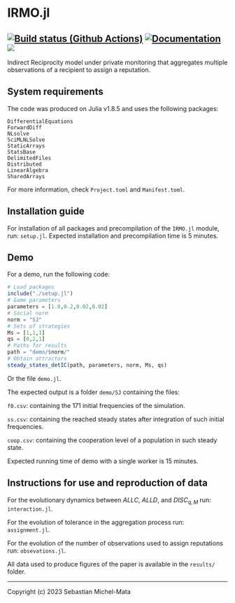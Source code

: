 # IRMO.jl

[![Build status (Github Actions)](https://github.com/michel-mata/IRMO.jl/workflows/CI/badge.svg)](https://github.com/michel-mata/IRMO.jl/actions)
[![Documentation](https://github.com/michel-mata/IRMO.jl/actions/workflows/Documentation.yml/badge.svg)](https://github.com/michel-mata/IRMO.jl/actions/workflows/Documentation.yml)
[![](https://img.shields.io/badge/docs-stable-blue.svg)](https://michel-mata.github.io/IRMO.jl)
---

Indirect Reciprocity model under private monitoring that aggregates multiple observations of a recipient to assign a reputation.



## System requirements
The code was produced on Julia v1.8.5 and uses the following packages:
```
DifferentialEquations
ForwardDiff
NLsolve
SciMLNLSolve
StaticArrays
StatsBase
DelimitedFiles
Distributed
LinearAlgebra
SharedArrays
```
For more information, check `Project.toml` and `Manifest.toml`.

## Installation guide
For installation of all packages and precompilation of the `IRMO.jl` module, run: `setup.jl`.
Expected installation and precompilation time is 5 minutes.

## Demo
For a demo, run the following code:
```julia
# Load packages
include("./setup.jl")
# Game parameters
parameters = [1.0,0.2,0.02,0.02]
# Social norm
norm = "SJ"
# Sets of strategies
Ms = [1,1,1]
qs = [0,2,1]
# Paths for results
path = "demo/$norm/"
# Obtain attractors
steady_states_detIC(path, parameters, norm, Ms, qs)
```
Or the file `demo.jl`.

The expected output is a folder `demo/SJ` containing the files:

`f0.csv`: containing the 171 initial frequencies of the simulation.

`ss.csv`: containing the reached steady states after integration of such initial frequencies.

`coop.csv`: containing the cooperation level of a population in such steady state.

Expected running time of demo with a single worker is 15 minutes.



## Instructions for use and reproduction of data
For the evolutionary dynamics between $ALLC$, $ALLD$, and $DISC_{q,M}$ run: `interaction.jl`.

For the evolution of tolerance in the aggregation process run: `assignment.jl`.

For the evolution of the number of observations used to assign reputations run: `obsevations.jl`.

All data used to produce figures of the paper is available in the `results/` folder.


---
Copyright (c) 2023 Sebastian Michel-Mata